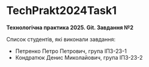 # TechPrakt2024Task1

**Технологічна практика 2025. Git. Завдання №2**

Список студентів, які виконали завдання:

* Петренко Петро Петрович, група ІПЗ-23-1
* Кондратюк Денис Миколайович, група ІПЗ-23-2
